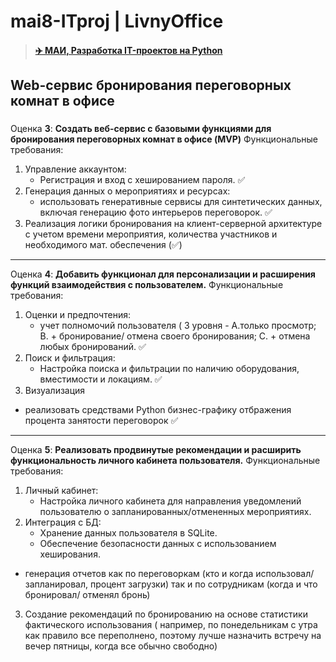 # mai8-ITproj | LivnyOffice
> ####  [✈️ МАИ, Разработка IT-проектов на Python](https://docs.google.com/spreadsheets/d/1j8NmQha54NWWp1tUvQ3xcC5IxFxr2EbhJ9tzzxYyuFE/edit?gid=235870004#gid=235870004&range=D1 "МАИ, Разработка IT-проектов на Python")

## Web-сервис бронирования переговорных комнат в офисе
###
Оценка **3**:
**Создать веб-сервис с базовыми функциями для бронирования переговорных комнат в офисе (MVP)**
Функциональные требования:
1. Управление аккаунтом:
   - Регистрация и вход с хешированием пароля. ✅
2. Генерация данных о мероприятиях и ресурсах:
   - использовать генеративные сервисы для синтетических данных, включая генерацию фото интерьеров переговорок. ✅
3. Реализация логики бронирования  на клиент-серверной архитектуре с учетом времени мероприятия,  количества участников и необходимого мат. обеспечения (✅)
------------
Оценка **4**: 
**Добавить функционал для персонализации и расширения функций взаимодействия с пользователем.**
Функциональные требования:
1. Оценки и предпочтения:
   - учет полномочий пользователя ( 3 уровня - А.только просмотр; В. +  бронирование/ отмена своего бронирования; С. + отмена любых бронирований. ✅
2. Поиск и фильтрация:
   - Настройка поиска и фильтрации по наличию оборудования, вместимости и  локациям. ✅
3. Визуализация
 - реализовать средствами Python бизнес-графику отбражения процента занятости переговорок ✅
------------
Оценка **5**: 
**Реализовать продвинутые рекомендации и расширить функциональность личного кабинета пользователя.**
Функциональные требования:
1. Личный кабинет:
   - Настройка личного кабинета для направления уведомлений пользователю о запланированных/отмененных мероприятиях.
2. Интеграция с БД:
   - Хранение данных пользователя в SQLite.
   - Обеспечение безопасности данных с использованием хеширования.
  - генерация отчетов как по переговоркам (кто и когда использовал/ запланировал, процент загрузки) так и по сотрудникам (когда и что бронировал/ отменял бронь)
3. Создание рекомендаций по бронированию на основе статистики фактического использования ( например, по понедельникам с утра как правило все переполнено, поэтому лучше назначить встречу на вечер пятницы, когда все обычно свободно)

